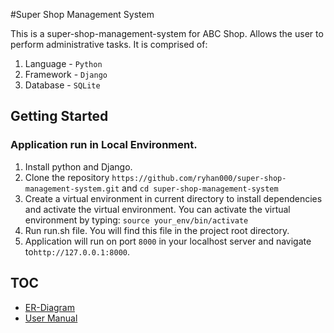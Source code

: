 #Super Shop Management System

This is a super-shop-management-system for ABC Shop.
Allows the user to perform administrative tasks. It is comprised of:

1. Language - `Python`
2. Framework - `Django`
5. Database - `SQLite`

## Getting Started
### Application run in Local Environment.

1. Install python and Django.
2. Clone the repository `https://github.com/ryhan000/super-shop-management-system.git` and `cd super-shop-management-system`
3. Create a virtual environment in current directory to install dependencies and activate the virtual environment. You can activate the virtual environment by typing:  `source your_env/bin/activate `
4. Run run.sh file. You will find this file in the project root directory.
5. Application will run on port `8000` in your localhost server and navigate to`http://127.0.0.1:8000`.


## TOC

* [ER-Diagram](docs/diagram.md)
* [User Manual](docs/development.md)